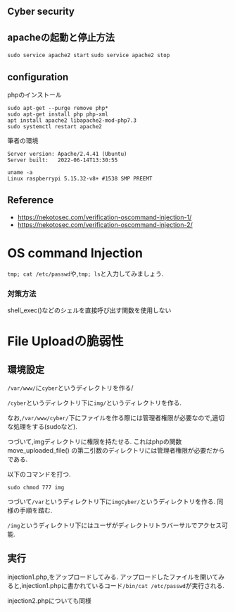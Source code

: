 
## Cyber security


## apacheの起動と停止方法
 `sudo service apache2 start`
 `sudo service apache2 stop`

## configuration

phpのインストール
```
sudo apt-get --purge remove php*
sudo apt-get install php php-xml
apt install apache2 libapache2-mod-php7.3
sudo systemctl restart apache2
```


筆者の環境
```
Server version: Apache/2.4.41 (Ubuntu)
Server built:   2022-06-14T13:30:55
```
```
uname -a 
Linux raspberrypi 5.15.32-v8+ #1538 SMP PREEMT 
```

## Reference
- https://nekotosec.com/verification-oscommand-injection-1/
- https://nekotosec.com/verification-oscommand-injection-2/

# OS command Injection

`tmp; cat /etc/passwd`や,`tmp; ls`と入力してみましょう.

 ### 対策方法
 shell_exec()などのシェルを直接呼び出す関数を使用しない

# File Uploadの脆弱性

## 環境設定

`/var/www/`に`cyber`というディレクトリを作る/

`/cyber`というディレクトリ下に`img/`というディレクトリを作る.


なお,`/var/www/cyber/`下にファイルを作る際には管理者権限が必要なので,適切な処理をする(sudoなど).

つづいて,imgディレクトリに権限を持たせる. これはphpの関数move_uploaded_file() の第二引数のディレクトリには管理者権限が必要だからである.

以下のコマンドを打つ.
```
sudo chmod 777 img
```

つづいて`/var`というディレクトリ下に`imgCyber/`というディレクトリを作る.
同様の手順を踏む.

`/img`というディレクトリ下にはユーザがディレクトリトラバーサルでアクセス可能.


## 実行
 injection1.php,をアップロードしてみる.
 アップロードしたファイルを開いてみると,injection1.phpに書かれているコード`/bin/cat /etc/passwd`が実行される.
 
 injection2.phpについても同様
